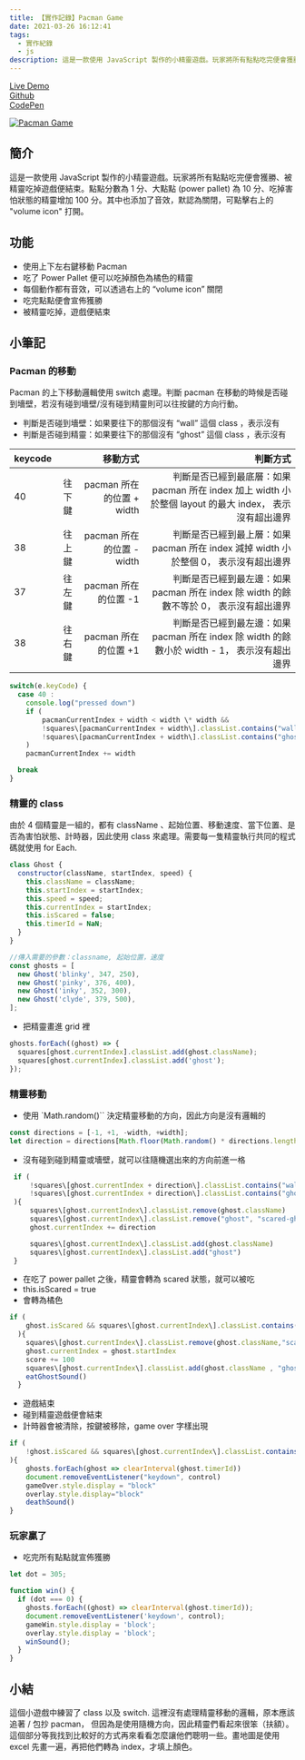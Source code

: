 ```yaml
---
title: 【實作記錄】Pacman Game
date: 2021-03-26 16:12:41
tags:
  - 實作紀錄
  - js
description: 這是一款使用 JavaScript 製作的小精靈遊戲。玩家將所有點點吃完便會獲勝、被精靈吃掉遊戲便結束。點點分數為 1 分、大點點 (power pallet) 為 10 分、吃掉害怕狀態的精靈增加 100 分。其中也添加了音效，默認為關閉，可點擊右上的 "volume icon" 打開。
---
```


[Live Demo](https://winnie0609.github.io/pacman-game/pacman.html)  
[Github](https://github.com/Winnie0609/pacman-game)  
[CodePen](https://codepen.io/huiniong/full/VwpvyVv)

[![Pacman Game](https://i.imgur.com/aUPLfkR.gif)](https://i.imgur.com/aUPLfkR.gif)

## 簡介

這是一款使用 JavaScript 製作的小精靈遊戲。玩家將所有點點吃完便會獲勝、被精靈吃掉遊戲便結束。點點分數為 1 分、大點點 (power pallet) 為 10 分、吃掉害怕狀態的精靈增加 100 分。其中也添加了音效，默認為關閉，可點擊右上的 "volume icon" 打開。

## 功能

- 使用上下左右鍵移動 Pacman
- 吃了 Power Pallet 便可以吃掉顏色為橘色的精靈
- 每個動作都有音效，可以透過右上的 “volume icon” 關閉
- 吃完點點便會宣佈獲勝
- 被精靈吃掉，遊戲便結束

## 小筆記

### Pacman 的移動

Pacman 的上下移動邏輯使用 switch 處理。判斷 pacman 在移動的時候是否碰到墻壁，若沒有碰到墻壁/沒有碰到精靈則可以往按鍵的方向行動。

- 判斷是否碰到墻壁：如果要往下的那個沒有 “wall” 這個 class ，表示沒有
- 判斷是否碰到精靈：如果要往下的那個沒有 “ghost” 這個 class ，表示沒有

| keycode |        |                  移動方式 |                                                                                                判斷方式 |
| :------ | :----: | ------------------------: | ------------------------------------------------------------------------------------------------------: |
| 40      | 往下鍵 | pacman 所在的位置 + width | 判斷是否已經到最底層：如果 pacman 所在 index 加上 width 小於整個 layout 的最大 index， 表示沒有超出邊界 |
| 38      | 往上鍵 | pacman 所在的位置 - width |                   判斷是否已經到最上層：如果 pacman 所在 index 減掉 width 小於整個 0， 表示沒有超出邊界 |
| 37      | 往左鍵 |      pacman 所在的位置 -1 |                 判斷是否已經到最左邊：如果 pacman 所在 index 除 width 的餘數不等於 0， 表示沒有超出邊界 |
| 38      | 往右鍵 |      pacman 所在的位置 +1 |           判斷是否已經到最左邊：如果 pacman 所在 index 除 width 的餘數小於 width - 1， 表示沒有超出邊界 |

```js
switch(e.keyCode) {
  case 40 :
    console.log("pressed down")
    if (
        pacmanCurrentIndex + width < width \* width &&
        !squares\[pacmanCurrentIndex + width\].classList.contains("wall")&&
        !squares\[pacmanCurrentIndex + width\].classList.contains("ghost-liar")
    )
    pacmanCurrentIndex += width

  break
}
```

### 精靈的 class

由於 4 個精靈是一組的，都有 className 、起始位置、移動速度、當下位置、是否為害怕狀態、計時器，因此使用 class 來處理。需要每一隻精靈執行共同的程式碼就使用 for Each.

```js
class Ghost {
  constructor(className, startIndex, speed) {
    this.className = className;
    this.startIndex = startIndex;
    this.speed = speed;
    this.currentIndex = startIndex;
    this.isScared = false;
    this.timerId = NaN;
  }
}

//傳入需要的參數：classname, 起始位置，速度
const ghosts = [
  new Ghost('blinky', 347, 250),
  new Ghost('pinky', 376, 400),
  new Ghost('inky', 352, 300),
  new Ghost('clyde', 379, 500),
];
```

- 把精靈畫進 grid 裡

```js
ghosts.forEach((ghost) => {
  squares[ghost.currentIndex].classList.add(ghost.className);
  squares[ghost.currentIndex].classList.add('ghost');
});
```

### 精靈移動

- 使用 `Math.random()`` 決定精靈移動的方向，因此方向是沒有邏輯的

```js
const directions = [-1, +1, -width, +width];
let direction = directions[Math.floor(Math.random() * directions.length)];
```

- 沒有碰到碰到精靈或墻壁，就可以往隨機選出來的方向前進一格

```js
 if (
     !squares\[ghost.currentIndex + direction\].classList.contains("wall")  &&
     !squares\[ghost.currentIndex + direction\].classList.contains("ghost")
 ){
     squares\[ghost.currentIndex\].classList.remove(ghost.className)
     squares\[ghost.currentIndex\].classList.remove("ghost", "scared-ghost")
     ghost.currentIndex += direction

     squares\[ghost.currentIndex\].classList.add(ghost.className)
     squares\[ghost.currentIndex\].classList.add("ghost")
 }
```

- 在吃了 power pallet 之後，精靈會轉為 scared 狀態，就可以被吃
- this.isScared = true
- 會轉為橘色

```js
if (
    ghost.isScared && squares\[ghost.currentIndex\].classList.contains("pacman")
  ){
    squares\[ghost.currentIndex\].classList.remove(ghost.className,"scared-ghost")
    ghost.currentIndex = ghost.startIndex
    score += 100
    squares\[ghost.currentIndex\].classList.add(ghost.className , "ghost")
    eatGhostSound()
  }
```

- 遊戲結束
- 碰到精靈遊戲便會結束
- 計時器會被清除，按鍵被移除，game over 字樣出現

```js
if (
    !ghost.isScared && squares\[ghost.currentIndex\].classList.contains("pacman")
){
    ghosts.forEach(ghost => clearInterval(ghost.timerId))
    document.removeEventListener("keydown", control)
    gameOver.style.display = "block"
    overlay.style.display="block"
    deathSound()
}
```

### 玩家贏了

- 吃完所有點點就宣佈獲勝

```js
let dot = 305;

function win() {
  if (dot === 0) {
    ghosts.forEach((ghost) => clearInterval(ghost.timerId));
    document.removeEventListener('keydown', control);
    gameWin.style.display = 'block';
    overlay.style.display = 'block';
    winSound();
  }
}
```

## 小結

這個小遊戲中練習了 class 以及 switch. 這裡沒有處理精靈移動的邏輯，原本應該追著 / 包抄 pacman， 但因為是使用隨機方向，因此精靈們看起來很笨（扶額）。這個部分等我找到比較好的方式再來看看怎麼讓他們聰明一些。畫地圖是使用 excel 先畫一遍，再把他們轉為 index，才填上顏色。
